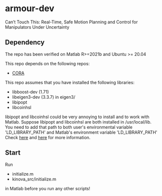 # armour-dev
Can’t Touch This: Real-Time, Safe Motion Planning and Control for Manipulators Under Uncertainty

## Dependency
The repo has been verified on Matlab R>=2021b and Ubuntu >= 20.04

This repo depends on the following repos:
 - [CORA](https://tumcps.github.io/CORA/)

This repo assumes that you have installed the following libraries:
 - libboost-dev (1.71)
 - libeigen3-dev (3.3.7) in eigen3/
 - libipopt
 - libcoinhsl
 
 libipopt and libcoinhsl could be very annoying to install and to work with Matlab. 
 Suppose libipopt and libcoinhsl are both installed in /usr/local/lib.
 You need to add that path to both user's environmental variable 'LD_LIBRARY_PATH' and Matlab's environment variable 'LD_LIBRARY_PATH'
 Check [here](https://www.mathworks.com/help/matlab/matlab_external/set-run-time-library-path-on-linux-systems.html) and [here](https://stackoverflow.com/questions/13428910/how-to-set-the-environmental-variable-ld-library-path-in-linux) for more information.

## Start
Run 
 - initialize.m
 - kinova_src/initialize.m
 
in Matlab before you run any other scripts!



